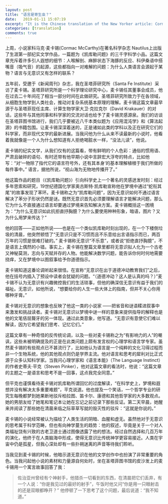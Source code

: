 ```yaml
---
layout: post
title: "语言是寄生虫？"
date:   2019-01-11 15:07:19
excerpt: "It is the Chinese translation of the New Yorker article: Cormac McCarthy Explains the Unconscious"
categories: [translation]
comments: true
---
```

上周，小说家科马克·麦卡锡(Cormac McCarthy)在著名科学杂志 Nautilus上出版了生涯第一部纪实文学作品，一篇题为《凯库勒问题》的三千字科学小品。这篇文章充斥着许多引人遐想的细节：人喉解剖、麻醉状态下海豚的反应、科伊桑语中搭嘴音（吸气音）的起源，这些都指向一对难解的问题：为什么人类语言会源起于某物？语言与无意识又有怎样的联系？

五年前，受邀于《新闻周刊》杂志，我在圣塔菲研究所（Santa Fe Institute）采访了麦卡锡。圣塔菲研究所是一个科学理论研究中心，麦卡锡任其董事会成员，他在过去二十年间花了相当一部分时间在此做研究。圣塔菲研究所致力于在各领域，从细胞生物学到人类社会，推动对复杂系统基本原理的理解。麦卡锡这篇文章最早源于与圣塔菲现任主席、计算生物学家大卫·克拉克尔（David Krakauer）的对话，这些年与其他同事和科学家的交流对话也给予了麦卡锡灵感源泉。我们的访谈在圣塔菲图书馆进行，我们几乎要被近八千本类似题为《应用混沌学》和《算法起源》的书籍包围。让麦卡锡深深着迷的，正是诸如此类的学科以及正在研究它们的科学家，而非现代文学的最新进展。当我问他为什么从来不读最新的小说时，他看着我就像是一个人为什么想知道有人拒绝喝脏水一样，“没法儿读”，他说。

麦卡锡的纪实文学，从我们仅有的这篇看，带有鲜明的个人色彩：通俗的惯用语、严肃且破碎的语句、有时还带有他早期小说中言辞宏大浮夸的特点，比如他写：“对‘一物除了指代它的语言符号外，还有其本身’的基本理解植根于我们所做的每件事中。” 语言，据他所说，“视山海为无物地传播开了。”

他这篇作品的题目（《凯库勒问题》）引向科学史上一个著名的灵感迸发时刻：经过多年思索和研究，19世纪德国化学家奥古斯特·凯库勒宣称他在梦境中通过“蛇衔其尾”的故事发现了苯环。麦卡锡称之为“凯库勒问题”，因为无意识如何不通过语言解决了苯分子形状仍然是谜。既然无意识首先必须要理解语言才能解决问题，那么它为什么不直接通过语言却要通过梦境来告知解决方案。麦卡锡概括这一困境为：“为什么无意识如此抗拒直抒胸臆？为什么要使用种种形象，暗语，图片？又为什么用梦来传达？”

他的回答——正如他所说——也是在一个类似凯库勒时刻出现的，在一个下楼倒垃圾的清晨，他突然顿悟了“无意识只是不习惯而且不乐意给出言语指示而已，两百万年的习惯是很难打破的。” 麦卡锡称无意识“不乐意”，或者说“拒绝直抒胸臆”，不是语言上偶然的小错。事实上，麦卡锡在整篇文章里都将无意识拟人化为一个古老又神秘莫测，志向与天赋并存的人物。他能解决数学问题，能告诉你何时何地需要挠痒，又在梦境中以图叙事给予你道德指示。

麦卡锡知道这番论调听起来很怪。在宣称“无意识在出于道德冲动教育我们”之后，他在括号内插入了预设中读者会犹疑的问题。“（道德冲动？这人是认真的吗？）”麦卡锡不认为无意识有兴趣微控我们的生活琐事，但他的确深信无意识有益于我们的福祉。无意识，如他所说，“想要给你的人生一些大体上的指南，但并不关心你用哪种牙膏。”

麦卡锡对无意识的想象也反映了他这一类的小说家 ——把省音和谜语糅进叙事中来激发和挑战读者。麦卡锡对无意识以梦境中谜一样的意象来提供指导的解释也是他的文笔佶屈聱牙的另一体现。通过此类意象，他写道。“无意识有意使它们难以解读，因为它希望我们思考、记忆它们。”

这篇文章有一种奇怪的反传统论调，以及一些对麦卡锡称之为“有影响力的人”的嘲讽，这些未被明确提及的正是在此类问题上颇有发言权的心理学和语言学专家。虽然麦卡锡的有些观点已不甚流行了，比如他认为语言是一个纯粹的文化习得过程而非一个生物系统，他的其他观点则仍是学界主流。他对语言和思考的犀利对比正式源于众多认知科学家。当我问心理学家和《语言本能》（The Language Instinct）的作者史蒂夫·平克（Steven Pinker），他对这篇文章的看法时，他说：“这篇文章的主题之一是语言和思考不是一回事，这点我完全同意。”

但平克也谨慎看待麦卡锡对凯库勒所谓回忆的过度解读，“在科学史上，梦境和遐想并没有解决太多重要难题”，平克说道。他也提及一个笑话，一个哲学专业的研究生每晚都梦到她果断地驳斥柏拉图、笛卡尔、康德和其他哲学家的大多数观点。她的男朋友给了她笔和笔记本让她在忘记之前记录下那些反证。第二天早晨，她醒来并阅读了那些她在清晨来临之际草草写就的毁灭性的驳斥：“这就是你说的。”

麦卡锡的小说经常被认为描绘了人类生活的阴暗、血腥和虚无。虽然他对于无意识的思考属于科学范畴，但也有向神学蔓生的趋势：他的叙述，毕竟是关于一个对人类福祉饶有兴致的古老卫道士通过图像透露了他的想法。经过自然选择和几百万年的演化，他终于在人类脑海中形成，使得无意识比传统神学更容易接近。人类在宇宙中仍是孤星，但我心深处却有一些扑朔迷离的声音等待我们聆听。

当我见到麦卡锡的时候，他暗示道无意识在他的文学创作中也扮演了非常重要的角色。当我问起他小说的素材和力量源自何处时，坐在圣塔菲图书馆的皮沙发上的麦卡锡用一个寓言故事回答了我：

> 佐治亚州曾经有个神射手，他猎杀一切看到的东西，在清晨把它们丢弃，有一个人说：“你是我见过的最好的射手”，午饭时他又问“你是用一只眼射击的还是双眼都睁开？” 他停顿了一下思考了这个问题，最后说道：“我不知道。”
